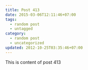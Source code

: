 ```yaml
---
title: Post 413
date: 2015-03-06T12:11:46+07:00
tags:
  - random post
  - untagged
category:
  - random post
  - uncategorized
updated: 2012-10-25T03:35:46+07:00
---
```

This is content of post 413